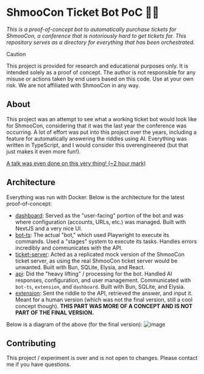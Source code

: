 # ShmooCon Ticket Bot PoC 🎫🤖
*This is a proof-of-concept bot to automatically purchase tickets for ShmooCon, a conference that is notoriously hard to get tickets for. This repository serves as a directory for everything that has been orchestrated.*

> [!CAUTION]
> This project is provided for research and educational purposes only. It is intended solely as a proof of concept. The author is not responsible for any misuse or actions taken by end users based on this code. Use at your own risk. We are not affiliated with ShmooCon in any way.

## About
This project was an attempt to see what a working ticket bot would look like for ShmooCon, considering that it was the last year the conference was occurring. A lot of effort was put into this project over the years, including a feature for automatically answering the riddles using AI. Everything was written in TypeScript, and I would consider this overengineered (but that just makes it even more fun!).

[A talk was even done on this very thing! (~2 hour mark)](https://archive.org/details/shmoocon2025/ShmooCon2025-Firetalks_2025.mp4)

## Architecture
Everything was run with Docker. Below is the architecture for the latest proof-of-concept:
- [dashboard](https://github.com/ShmooConTix/dashboard): Served as the "user-facing" portion of the bot and was where configuration (accounts, URLs, etc.) was managed. Built with NextJS and a very nice UI.
- [bot-ts](https://github.com/ShmooConTix/bot-ts): The actual "bot," which used Playwright to execute its commands. Used a "stages" system to execute its tasks. Handles errors incredibly and communicates with the API.
- [ticket-server](https://github.com/ShmooConTix/ticket-server): Acted as a replicated mock version of the ShmooCon ticket server, as using the real ShmooCon ticket server would be unwanted. Built with Bun, SQLite, Elysia, and React.
- [api](https://github.com/ShmooConTix/api): Did the "heavy lifting" / processing for the bot. Handled AI responses, configuration, and user management. Communicated with `bot-ts`, `extension`, and `dashboard`. Built with Bun, SQLite, and Elysia.
- [extension](https://github.com/ShmooConTix/extension): Sent the riddle to the API, retrieved the answer, and input it. Meant for a human version (which was not the final version, still a cool concept though). **THIS PART WAS MORE OF A CONCEPT AND IS NOT PART OF THE FINAL VERSION.**

Below is a diagram of the above (for the final version):
![image](https://github.com/user-attachments/assets/e358d056-1ad2-42a0-bf50-b6abb33c5f26)

## Contributing
This project / experiment is over and is not open to changes. Please contact me if you have questions.
